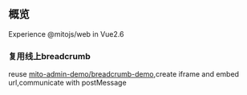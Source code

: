 ## 概览
Experience @mitojs/web in Vue2.6

### 复用线上breadcrumb
reuse [mito-admin-demo/breadcrumb-demo](https://github.com/mitojs/mito-admin-demo/blob/master/src/modules/breadcrumb-demo/views/index.tsx),create iframe and embed url,communicate with postMessage
